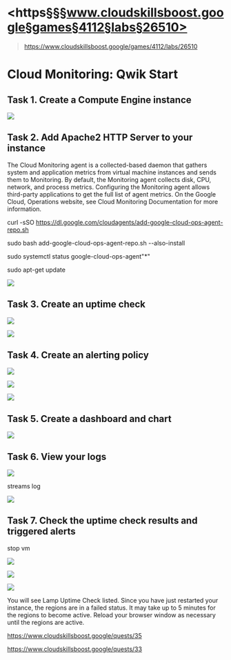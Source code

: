 # <https§§§www.cloudskillsboost.google§games§4112§labs§26510>
> <https://www.cloudskillsboost.google/games/4112/labs/26510>

# Cloud Monitoring: Qwik Start

## Task 1. Create a Compute Engine instance

![](1687106315962.png)


## Task 2. Add Apache2 HTTP Server to your instance

The Cloud Monitoring agent is a collected-based daemon that gathers system and application metrics from virtual machine instances and sends them to Monitoring. By default, the Monitoring agent collects disk, CPU, network, and process metrics. Configuring the Monitoring agent allows third-party applications to get the full list of agent metrics. On the Google Cloud, Operations website, see Cloud Monitoring Documentation for more information.

curl -sSO https://dl.google.com/cloudagents/add-google-cloud-ops-agent-repo.sh

sudo bash add-google-cloud-ops-agent-repo.sh --also-install

sudo systemctl status google-cloud-ops-agent"*"

sudo apt-get update

![](1687106713438.png)

## Task 3. Create an uptime check

![](1687106787743.png)

![](1687106830526.png)


## Task 4. Create an alerting policy

![](1687106905421.png)

![](1687107513860.png)

![](1687107618990.png)

## Task 5. Create a dashboard and chart

![](1687107764876.png)

## Task 6. View your logs

![](1687107825154.png)

streams log

![](1687107862525.png)


## Task 7. Check the uptime check results and triggered alerts


stop vm

![](1687108008112.png)
 
 ![](1687108031969.png)

 ![](1687108112948.png)

 You will see Lamp Uptime Check listed. Since you have just restarted your instance, the regions are in a failed status. It may take up to 5 minutes for the regions to become active. Reload your browser window as necessary until the regions are active.


https://www.cloudskillsboost.google/quests/35

https://www.cloudskillsboost.google/quests/33